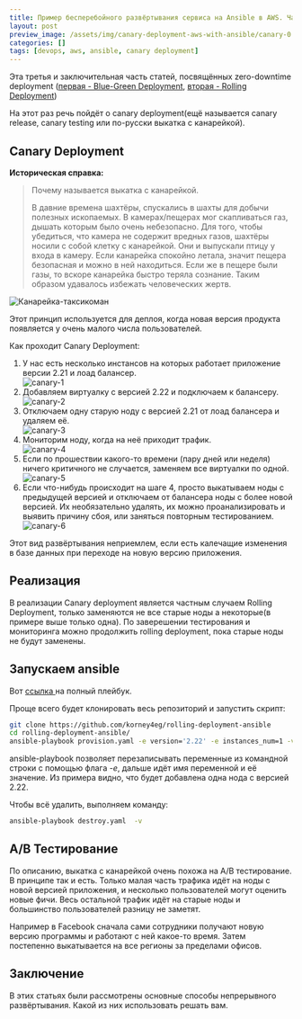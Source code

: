 ```yaml
---
title: Пример бесперебойного развёртывания сервиса на Ansible в AWS. Часть 3. Canary Deployment
layout: post
preview_image: /assets/img/canary-deployment-aws-with-ansible/canary-0.jpg
categories: []
tags: [devops, aws, ansible, canary deployment]
---
```


Эта третья и заключительная часть статей, посвящённых zero-downtime deployment ([первая - Blue-Green Deployment](/2018/11/11/blue-green-deployment-with-anisble-with-aws.html), [вторая - Rolling Deployment](/2018/11/18/rolling-deployment-with-anisble-with-aws.html))

На этот раз речь пойдёт о canary deployment(ещё называется canary release, canary testing или по-русски выкатка c канарейкой).
<!--more-->

## Canary Deployment

**Историческая справка:**
> Почему называется выкатка c канарейкой.
>
> В давние времена шахтёры, спускались в шахты для добычи полезных ископаемых. В камерах/пещерах мог скапливаться газ, дышать которым было очень небезопасно. Для того, чтобы убедиться, что камера не содержит вредных газов, шахтёры носили с собой клетку с канарейкой. Они и выпускали птицу у входа в камеру. Если канарейка спокойно летала, значит пещера безопасная и можно в ней находиться. Если же в пещере были газы, то вскоре канарейка быстро теряла сознание. Таким образом удавалось избежать человеческих жертв.

![Канарейка-таксикоман](/assets/img/canary-deployment-aws-with-ansible/canary-0.jpg)

Этот принцип используется для деплоя, когда новая версия продукта появляется у очень малого числа пользователей.

Как проходит Canary Deployment:

1. У нас есть несколько инстансов на которых работает приложение версии 2.21 и лоад балансер.<br>
![canary-1](/assets/img/canary-deployment-aws-with-ansible/canary-1.png)
2. Добавляем виртуалку с версией 2.22 и подключаем к балансеру.<br>
![canary-2](/assets/img/canary-deployment-aws-with-ansible/canary-2.png)
3. Отключаем одну старую ноду с версией 2.21 от лоад балансера и удаляем её.<br>
![canary-3](/assets/img/canary-deployment-aws-with-ansible/canary-3.png)
4. Мониторим ноду, когда на неё приходит трафик.<br>
![canary-4](/assets/img/canary-deployment-aws-with-ansible/canary-3.1.png)
5. Если по прошествии какого-то времени (пару дней или неделя) ничего критичного не случается, заменяем все виртуалки по одной.<br>
![canary-5](/assets/img/canary-deployment-aws-with-ansible/canary-5.png)
6. Если что-нибудь происходит на шаге 4, просто выкатываем ноды с предыдущей версией и отключаем от балансера ноды с более новой версией. Их необязательно удалять, их можно проанализировать и выявить причину сбоя, или заняться повторным тестированием.<br>
![canary-6](/assets/img/canary-deployment-aws-with-ansible/canary-6.png)

Этот вид развёртывания неприемлем, если есть калечащие изменения в базе данных при переходе на новую версию приложения.



## Реализация

В реализации Canary deployment является частным случаем Rolling Deployment, только заменяются не все старые ноды а некоторые(в примере выше только одна). По заверешении тестирования и мониторинга можно продолжить rolling deployment, пока старые ноды не будут заменены.

## Запускаем ansible

Вот [ ссылка ](https://github.com/korney4eg/rolling-deployment-ansible) на полный плейбук.

Проще всего будет клонировать весь репозиторий и запустить скрипт:
```bash
git clone https://github.com/korney4eg/rolling-deployment-ansible
cd rolling-deployment-ansible/
ansible-playbook provision.yaml -e version='2.22' -e instances_num=1 -v
```

ansible-playbook позволяет перезаписывать переменные из командной строки с помощью флага _-e_, дальше идёт имя переменной и её значение. Из примера видно, что будет добавлена одна нода с версией 2.22.

Чтобы всё удалить, выполняем команду:
```bash
ansible-playbook destroy.yaml  -v
```

## A/B Тестирование

По описанию, выкатка c канарейкой очень похожа на A/B тестирование. В принципе так и есть. Только малая часть трафика идёт на ноды с новой версией приложения, и несколько пользователей могут оценить новые фичи. Весь остальной трафик идёт на старые ноды и большинство пользователей разницу не заметят. 

Например в Facebook сначала сами сотрудники получают новую версию программы и работают с ней какое-то время. Затем постепенно выкатывается на все регионы за пределами офисов.

## Заключение

В этих статьях были рассмотрены основные способы непрерывного развёртывания. Какой из них использовать решать вам.

